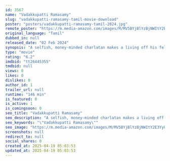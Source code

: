 ```yaml
---
id: 3567
name: "Vadakkupatti Ramasamy"
slug: "vadakkupatti-ramasamy-tamil-movie-download"
poster: "posters/vadakkupatti-ramasamy-tamil-2024.jpg"
remote_poster: "https://m.media-amazon.com/images/M/MV5BYjBlYzBjNWItY2E3Yy00NTdmLWJhOTAtNmFlNTUwZWMwYWMwXkEyXkFqcGc@._V1_SX300.jpg"
original_language: "Tamil"
dubbed_in: null
released_date: "02 Feb 2024"
synopsis: "A selfish, money-minded charlatan makes a living off his fellow villagers using their superstitious beliefs. When his major source of income is shut down, he tries numerous ways to reopen the temple."
type: "movie"
rating: "6.2"
imdbid: "tt26445355"
tmdbid: null
views: 0
likes: 0
dislikes: 0
author_id: 1
trailer_url: null
runtime: "146 min"
is_featured: 0
is_active: 1
is_comingsoon: 0
seo_title: "Vadakkupatti Ramasamy"
seo_description: "A selfish, money-minded charlatan makes a living off his fellow villagers using their superstitious beliefs. When his major source of income is shut down, he tries numerous ways to reopen the temple."
seo_keywords: "\"Vadakkupatti Ramasamy\""
seo_image: "https://m.media-amazon.com/images/M/MV5BYjBlYzBjNWItY2E3Yy00NTdmLWJhOTAtNmFlNTUwZWMwYWMwXkEyXkFqcGc@._V1_SX300.jpg"
screenshots: null
redirect_to: null
social_shares: 0
created_at: 2025-04-19 05:03:53
updated_at: 2025-04-19 05:03:53
---
```



